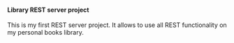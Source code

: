 #### Library REST server project

This is my first REST server project.
It allows to use all REST functionality on my personal books library.